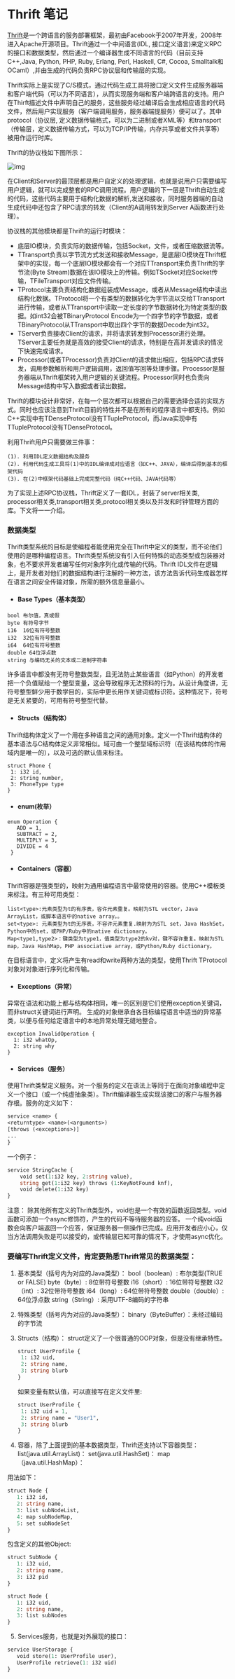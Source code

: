 # Thrift 笔记

[Thrift](https://en.wikipedia.org/wiki/Apache_Thrift)是一个跨语言的服务部署框架，最初由Facebook于2007年开发，2008年进入Apache开源项目。Thrift通过一个中间语言(IDL, 接口定义语言)来定义RPC的接口和数据类型，然后通过一个编译器生成不同语言的代码（目前支持C++,Java, Python, PHP, Ruby, Erlang, Perl, Haskell, C#, Cocoa, Smalltalk和OCaml）,并由生成的代码负责RPC协议层和传输层的实现。

Thrift实际上是实现了C/S模式，通过代码生成工具将接口定义文件生成服务器端和客户端代码（可以为不同语言），从而实现服务端和客户端跨语言的支持。用户在Thirft描述文件中声明自己的服务，这些服务经过编译后会生成相应语言的代码文件，然后用户实现服务（客户端调用服务，服务器端提服务）便可以了。其中protocol（协议层, 定义数据传输格式，可以为二进制或者XML等）和transport（传输层，定义数据传输方式，可以为TCP/IP传输，内存共享或者文件共享等）被用作运行时库。

Thrift的协议栈如下图所示：

![img](https://raw.githubusercontent.com/leeyongit/picGo/master/images/645085-20180304155305568-1935823842.png)

在Client和Server的最顶层都是用户自定义的处理逻辑，也就是说用户只需要编写用户逻辑，就可以完成整套的RPC调用流程。用户逻辑的下一层是Thrift自动生成的代码，这些代码主要用于结构化数据的解析,发送和接收，同时服务器端的自动生成代码中还包含了RPC请求的转发（Client的A调用转发到Server A函数进行处理）。

协议栈的其他模块都是Thrift的运行时模块：

- 底层IO模块，负责实际的数据传输，包括Socket，文件，或者压缩数据流等。
- TTransport负责以字节流方式发送和接收Message，是底层IO模块在Thrift框架中的实现，每一个底层IO模块都会有一个对应TTransport来负责Thrift的字节流(Byte Stream)数据在该IO模块上的传输。例如TSocket对应Socket传输，TFileTransport对应文件传输。
- TProtocol主要负责结构化数据组装成Message，或者从Message结构中读出结构化数据。TProtocol将一个有类型的数据转化为字节流以交给TTransport进行传输，或者从TTransport中读取一定长度的字节数据转化为特定类型的数据。如int32会被TBinaryProtocol Encode为一个四字节的字节数据，或者TBinaryProtocol从TTransport中取出四个字节的数据Decode为int32。
- TServer负责接收Client的请求，并将请求转发到Processor进行处理。TServer主要任务就是高效的接受Client的请求，特别是在高并发请求的情况下快速完成请求。
- Processor(或者TProcessor)负责对Client的请求做出相应，包括RPC请求转发，调用参数解析和用户逻辑调用，返回值写回等处理步骤。Processor是服务器端从Thrift框架转入用户逻辑的关键流程。Processor同时也负责向Message结构中写入数据或者读出数据。

Thrift的模块设计非常好，在每一个层次都可以根据自己的需要选择合适的实现方式。同时也应该注意到Thrift目前的特性并不是在所有的程序语言中都支持。例如C++实现中有TDenseProtocol没有TTupleProtocol，而Java实现中有TTupleProtocol没有TDenseProtocol。

利用Thrift用户只需要做三件事：

```
(1). 利用IDL定义数据结构及服务
(2). 利用代码生成工具将(1)中的IDL编译成对应语言（如C++、JAVA），编译后得到基本的框架代码
(3). 在(2)中框架代码基础上完成完整代码（纯C++代码、JAVA代码等）
```

为了实现上述RPC协议栈，Thrift定义了一套IDL，封装了server相关类, processor相关类,transport相关类,protocol相关类以及并发和时钟管理方面的库。下文将一一介绍。

### 数据类型

Thrift类型系统的目标是使编程者能使用完全在Thrift中定义的类型，而不论他们使用的是哪种编程语言。Thrift类型系统没有引入任何特殊的动态类型或包装器对象，也不要求开发者编写任何对象序列化或传输的代码。Thrift IDL文件在逻辑上，是开发者对他们的数据结构进行注解的一种方法，该方法告诉代码生成器怎样在语言之间安全传输对象，所需的额外信息量最小。

- #### Base Types（基本类型）

```
bool 布尔值，真或假
byte 有符号字节
i16  16位有符号整数
i32  32位有符号整数
i64  64位有符号整数
double 64位浮点数
string 与编码无关的文本或二进制字符串
```

许多语言中都没有无符号整数类型，且无法防止某些语言（如Python）的开发者把一个负值赋给一个整型变量，这会导致程序无法预料的行为。从设计角度讲，无符号整型鲜少用于数学目的，实际中更长用作关键词或标识符。这种情况下，符号是无关紧要的，可用有符号整型代替。

- #### Structs（结构体）

Thrift结构体定义了一个用在多种语言之间的通用对象。定义一个Thrift结构体的基本语法与C结构体定义非常相似。域可由一个整型域标识符（在该结构体的作用域内是唯一的），以及可选的默认值来标注。

```
struct Phone {
 1: i32 id,
 2: string number,
 3: PhoneType type
}
```

- #### enum(枚举）

```
enum Operation {
   ADD = 1,
   SUBTRACT = 2,
   MULTIPLY = 3,
   DIVIDE = 4
 }
```

- #### Containers（容器）

Thrift容器是强类型的，映射为通用编程语言中最常使用的容器。使用C++模板类来标注。有三种可用类型：

```
list<type>:元素类型为t的有序表，容许元素重复。映射为STL vector，Java ArrayList，或脚本语言中的native array。。
set<type>: 元素类型为t的无序表，不容许元素重复.映射为为STL set，Java HashSet，Python中的set，或PHP/Ruby中的native dictionary。
Map<type1,type2>：键类型为type1，值类型为type2的kv对，键不容许重复。映射为STL map，Java HashMap，PHP associative array，或Python/Ruby dictionary。
```

在目标语言中，定义将产生有read和write两种方法的类型，使用Thrift TProtocol对象对对象进行序列化和传输。

- #### Exceptions（异常）

异常在语法和功能上都与结构体相同，唯一的区别是它们使用exception关键词，而非struct关键词进行声明。 生成的对象继承自各目标编程语言中适当的异常基类，以便与任何给定语言中的本地异常处理无缝地整合。

```
exception InvalidOperation {
  1: i32 whatOp,
  2: string why
}
```

- #### Services（服务）

使用Thrift类型定义服务。对一个服务的定义在语法上等同于在面向对象编程中定义一个接口（或一个纯虚抽象类）。Thrift编译器生成实现该接口的客户与服务器存根。服务的定义如下：

```protobuf
service <name> {
<returntype> <name>(<arguments>)
[throws (<exceptions>)]
...
}
```

一个例子：

```protobuf
service StringCache {
	void set(1:i32 key, 2:string value),
	string get(1:i32 key) throws (1:KeyNotFound knf),
	void delete(1:i32 key)
}
```

注意： 除其他所有定义的Thrift类型外，void也是一个有效的函数返回类型。void函数可添加一个async修饰符，产生的代码不等待服务器的应答。 一个纯void函数会向客户端返回一个应答，保证服务器一侧操作已完成。应用开发者应小心，仅当方法调用失败是可以接受的，或传输层已知可靠的情况下，才使用async优化。



### 要编写Thrift定义文件，肯定要熟悉Thrift常见的数据类型：

1. 基本类型（括号内为对应的Java类型）：
   bool（boolean）: 布尔类型(TRUE or FALSE)
   byte（byte）: 8位带符号整数
   i16（short）: 16位带符号整数
   i32（int）: 32位带符号整数
   i64（long）: 64位带符号整数
   double（double）: 64位浮点数
   string（String）: 采用UTF-8编码的字符串

2. 特殊类型（括号内为对应的Java类型）：
   binary（ByteBuffer）：未经过编码的字节流

3. Structs（结构）：
   struct定义了一个很普通的OOP对象，但是没有继承特性。
   ```protobuf
   struct UserProfile {
   	1: i32 uid,
   	2: string name,
   	3: string blurb
   }
   ```
   如果变量有默认值，可以直接写在定义文件里:
   ```protobuf
   struct UserProfile {
   	1: i32 uid = 1,
   	2: string name = "User1",
   	3: string blurb
   }
   ```

4. 容器，除了上面提到的基本数据类型，Thrift还支持以下容器类型：
   list(java.util.ArrayList)：
   set(java.util.HashSet)：
   map（java.util.HashMap）：

用法如下：
```protobuf
struct Node {
   1: i32 id,
   2: string name,
   3: list subNodeList,
   4: map subNodeMap,
   5: set subNodeSet
}
```

包含定义的其他Object:
```protobuf
struct SubNode {
   1: i32 uid,
   2: string name,
   3: i32 pid
}
```

```protobuf
struct Node {
   1: i32 uid,
   2: string name,
   3: list subNodes
}
```

5. Services服务，也就是对外展现的接口：
```protobuf
service UserStorage {
   void store(1: UserProfile user),
   UserProfile retrieve(1: i32 uid)
}
```